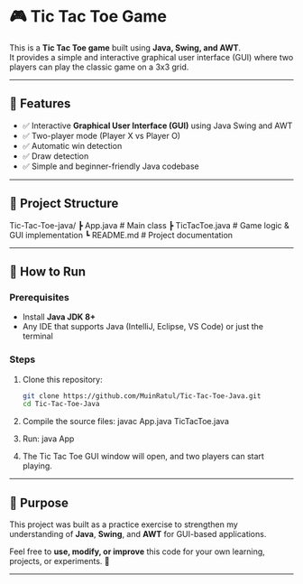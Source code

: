 # 🎮 Tic Tac Toe Game 

This is a **Tic Tac Toe game** built using **Java, Swing, and AWT**.  
It provides a simple and interactive graphical user interface (GUI) where two players can play the classic game on a 3x3 grid.  

---

## 📌 Features
- ✅ Interactive **Graphical User Interface (GUI)** using Java Swing and AWT  
- ✅ Two-player mode (Player X vs Player O)  
- ✅ Automatic win detection   
- ✅ Draw detection    
- ✅ Simple and beginner-friendly Java codebase  

---

## 📂 Project Structure

Tic-Tac-Toe-java/
 ┣ App.java          # Main class 
 ┣ TicTacToe.java    # Game logic & GUI implementation
 ┗ README.md         # Project documentation

---

## 🚀 How to Run

### Prerequisites
- Install **Java JDK 8+**  
- Any IDE that supports Java (IntelliJ, Eclipse, VS Code) or just the terminal  

### Steps
1. Clone this repository:
   ```bash
   git clone https://github.com/MuinRatul/Tic-Tac-Toe-Java.git
   cd Tic-Tac-Toe-Java
2. Compile the source files:
    javac App.java TicTacToe.java
    
3. Run:
    java App

4. The Tic Tac Toe GUI window will open, and two players can start playing.

---

## 🎯 Purpose

This project was built as a practice exercise to strengthen my understanding of **Java**, **Swing**, and **AWT** for GUI-based applications.  
 
Feel free to **use, modify, or improve** this code for your own learning, projects, or experiments. 🚀  

---